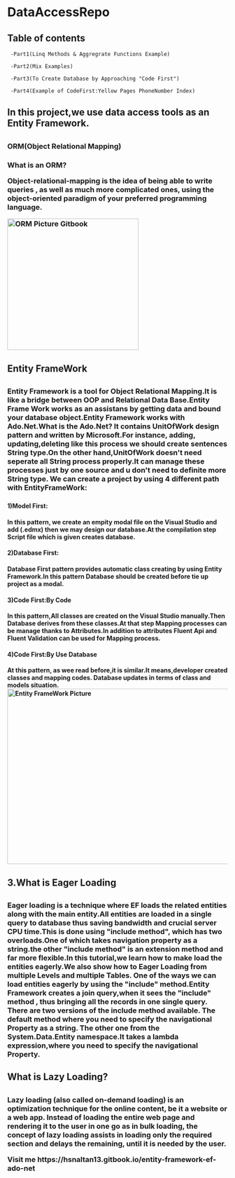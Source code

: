 # DataAccessRepo

<h2> Table of contents</h2>

     -Part1(Linq Methods & Aggregrate Functions Example)
  
     -Part2(Mix Examples)
  
     -Part3(To Create Database by Approaching "Code First")
  
     -Part4(Example of CodeFirst:Yellow Pages PhoneNumber Index)


<h2>In this project,we use data access tools as an Entity Framework.<h2>
<h3>ORM(Object Relational Mapping)<h3>
What is an ORM?
<p>Object-relational-mapping is the idea of being able to write queries , as well as much more complicated ones, using the object-oriented paradigm of your preferred programming language.</p>
  
  
  
  
<img src="https://gblobscdn.gitbook.com/assets%2F-MNrO0PWI5eVuZV2v0d3%2F-MNrO5Gb0R_STPJqJkZL%2F-MNrStUhK7YPK2nwYkEZ%2FEntity-Framework-Architecture.png?alt=media&token=ab476d27-f58f-466f-be2e-45c3a2cae91c" title="ORM Picture Gitbook " width="300" height="300">



<h2>Entity FrameWork<h2>
<h3><p>Entity Framework is a tool for Object Relational Mapping.It is like a bridge between OOP and Relational Data Base.Entity Frame Work works as an assistans by getting data and bound your database object.Entity Framework works with Ado.Net.What is the Ado.Net? 
It contains UnitOfWork design pattern and written by Microsoft.For instance, adding, updating,deleting like this process we should create sentences String type.On the other hand,UnitOfWork doesn't need seperate all String process properly.It can manage these processes just by one source and u don't need to definite more String type.
We can create a project by using 4 different path with EntityFrameWork:</p><h3>

<h4>1)Model First:<h4>
In this pattern, we create an empity modal file on the Visual Studio and add (.edmx) then we may design our database.At the compilation step Script file which is given creates database.
<h4>2)Database First:<h4>
Database First pattern provides automatic class creating by using Entity Framework.In this pattern Database should be created before tie up project as a modal.
<h4>3)Code First:By Code<h4>
In this pattern,All classes are created on the Visual Studio manually.Then Database derives from these classes.At that step Mapping processes can be manage thanks to Attributes.In addition to attributes Fluent Api and Fluent Validation can be used for Mapping process.
<h4>4)Code First:By Use Database<h4>
At this pattern, as wee read before,it is similar.It means,developer created classes and mapping codes.
Database updates in terms of class and models situation.






<img src="https://gblobscdn.gitbook.com/assets%2F-MNrO0PWI5eVuZV2v0d3%2F-MNrO5Gb0R_STPJqJkZL%2F-MNrW5-06-anPuyPSOXt%2F0_piJQgBv6DUDdtx_l%20(1).png?alt=media&token=5f22764f-4244-4471-abcd-94b9e1693425"  title="Entity FrameWork Picture" width="600" height="400">



<h2>3.What is Eager Loading<h2>
  <h3><p>Eager loading is a technique where EF loads the related entities along with the main entity.All entities are loaded in a single query to database thus saving bandwidth and crucial server CPU time.This is done using "include method", which has two overloads.One of which takes navigation property as a string.the other "include method" is an extension method and far more flexible.In this tutorial,we learn how to make load the entities eagerly.We also show how to Eager Loading from multiple Levels and multiple Tables.  
        One of the ways we can load entities eagerly by using the "include" method.Entity Framework creates a join query,when it sees the "include" method , thus bringing all the records in one single query.
        There are two versions of the include method available. The default method where you need to specify the navigational Property as a string.
         The other one from the System.Data.Entity namespace.It takes a lambda expression,where you need to specify the navigational Property.</p>
    
    
<h2>What is Lazy Loading?<h2>
  
<h3><p>Lazy loading (also called on-demand loading) is an optimization technique for the online content, be it a website or a web app.
Instead of loading the entire web page and rendering it to the user in one go as in bulk loading, the concept of lazy loading assists in loading only the required section and delays the remaining, until it is needed by the user.</p>
Visit me
https://hsnaltan13.gitbook.io/entity-framework-ef-ado-net 
